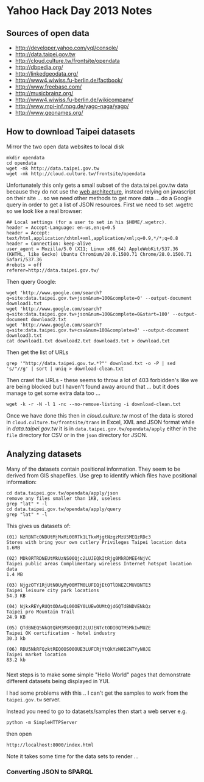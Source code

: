 # Yahoo Hack Day 2013 Notes

## Sources of open data

 * http://developer.yahoo.com/yql/console/
 * http://data.taipei.gov.tw
 * http://cloud.culture.tw/frontsite/opendata
 * http://dbpedia.org/
 * http://linkedgeodata.org/
 * http://www4.wiwiss.fu-berlin.de/factbook/
 * http://www.freebase.com/
 * http://musicbrainz.org/
 * http://www4.wiwiss.fu-berlin.de/wikicompany/
 * http://www.mpi-inf.mpg.de/yago-naga/yago/
 * http://www.geonames.org/

## How to download Taipei datasets

Mirror the two open data websites to local disk

    mkdir opendata
    cd opendata
    wget -mk http://data.taipei.gov.tw
    wget -mk http://cloud.culture.tw/frontsite/opendata

Unfortunately this only gets a small subset of the data.taipei.gov.tw data because they do not use the [web architecture](http://www.w3.org/DesignIssues/), instead relying on javascript on their site ... so we need other methods to get more data ... do a Google query in order to get a list of JSON resources. First we need to set .wgetrc so we look like a real browser:

    ## Local settings (for a user to set in his $HOME/.wgetrc).
    header = Accept-Language: en-us,en;q=0.5
    header = Accept: text/html,application/xhtml+xml,application/xml;q=0.9,*/*;q=0.8
    header = Connection: keep-alive
    user_agent = Mozilla/5.0 (X11; Linux x86_64) AppleWebKit/537.36 (KHTML, like Gecko) Ubuntu Chromium/28.0.1500.71 Chrome/28.0.1500.71 Safari/537.36
    #robots = off
    referer=http://data.taipei.gov.tw/

Then query Google:

    wget 'http://www.google.com/search?q=site:data.taipei.gov.tw+json&num=100&complete=0' --output-document download1.txt
    wget 'http://www.google.com/search?q=site:data.taipei.gov.tw+json&num=100&complete=0&start=100' --output-document download2.txt
    wget 'http://www.google.com/search?q=site:data.taipei.gov.tw+csv&num=100&complete=0' --output-document download3.txt
    cat download1.txt download2.txt download3.txt > download.txt

Then get the list of URLs

    grep '"http://data.taipei.gov.tw.*?"' download.txt -o -P | sed 's/"//g' | sort | uniq > download-clean.txt

Then crawl the URLs - these seems to throw a lot of 403 forbidden's like we are being blocked but I haven't found away around that ... but it does manage to get some extra data too ...

    wget -k -r -N -l 1 -nc --no-remove-listing -i download-clean.txt 

Once we have done this then in *cloud.culture.tw* most of the data is stored in `cloud.culture.tw/frontsite/trans` in Excel, XML and JSON format while in *data.taipei.gov.tw* it is in `data.taipei.gov.tw/opendata/apply` either in the `file` directory for CSV or in the `json` directory for JSON. 

## Analyzing datasets

Many of the datasets contain positional information. They seem to be derived from GIS shapefiles. Use grep to identify which files have positional information:

    cd data.taipei.gov.tw/opendata/apply/json
    remove any files smaller than 1KB, useless
    grep "lat" * -l
    cd data.taipei.gov.tw/opendata/apply/query
    grep "lat" * -l

This gives us datasets of:

    (01) NzRBNTc0NDUtMjMxMi00RTk1LTkxMjgtNzgzMzU5MEQzRDc3
    Stores with bring your own cutlery Privileges Taipei location data
    1.6MB

    (02) MDk0RTRDNEUtMkUzNS00Qjc2LUJEQkItRjg0MkRDMEE4NjVC
    Taipei public areas Complimentary wireless Internet hotspot location data
    1.4 MB

    (03) NjgzOTY1RjUtN0UyMy00MTM0LUFEQjEtOTlDNEZCMUVBNTE3
    Taipei leisure city park locations
    54.3 KB

    (04) NjkxREYyRUQtODAwQi00OEY0LUEwOUMtQjdGQTdBNDVENkQz
    Taipei pro Mountain Trail
    24.9 KB

    (05) QTdBNEQ5NkQtQkM3MS00QUI2LUJENTctODI0QTM5MkIwMUZE
    Taipei OK certification - hotel industry
    30.3 kb

    (06) RDU5NkRFQzktREQ0OS00OUE3LUFCRjYtQkYzN0I2NTYyN0JE
    Taipei market location
    83.2 kb

###

Next steps is to make some simple "Hello World" pages that demonstrate different datasets being displayed in YUI.

I had some problems with this .. I can't get the samples to work from the `taipei.gov.tw` server. 

Instead you need to go to datasets/samples then start a web server e.g. 

    python -m SimpleHTTPServer

then open

    http://localhost:8000/index.html

Note it takes some time for the data sets to render ...
    
### Converting JSON to SPARQL











